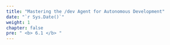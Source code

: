 ```yaml
---
title: "Mastering the /dev Agent for Autonomous Development"
date: "`r Sys.Date()`"
weight: 1
chapter: false
pre: " <b> 6.1 </b> "
---
```

